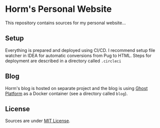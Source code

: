# Horm's Personal Website
This repository contains sources for my personal website...

## Setup

Everything is prepared and deployed using CI/CD. I recommend setup file watcher in IDEA for automatic conversions from Pug to HTML. Steps for deployment are described in a directory called `.circleci`

## Blog

Horm's blog is hosted on separate project and the blog is using [Ghost Platform](https://ghost.org/) as a Docker container (see a directory called `blog`).

## License 

Sources are under [MIT License](https://github.com/Horm/personal-website/blob/master/LICENSE.txt).